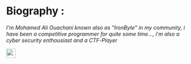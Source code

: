 # Biography :

*I'm Mohamed Ali Ouachani known also as "IronByte" in my community, i have been a competitive programmer for quite some time..., i'm also a cyber security enthousiast and a CTF-Player*


[<img src="https://s18955.pcdn.co/wp-content/uploads/2018/02/github.png" width="25"/>](https://github.com/IR0NBYTE)
